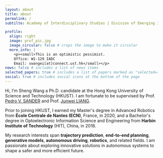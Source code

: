 ```yaml
---
layout: about
title: about
permalink: /
subtilte: Academy of Interdisciplinary Studies | Division of Emerging Interdisciplinary Areas (EMIA)

profile:
  align: right
  image: prof_pic.jpg
  image_circular: false # crops the image to make it circular
  more_info: |
    <p><small>This is an optimistic pessimist.
    Office: W1-129 IADC
    Email: swangei[at]connect.ust.hk</small></p>
news: false # includes a list of news items
selected_papers: true # includes a list of papers marked as "selected={true}"
social: true # includes social icons at the bottom of the page
---
```


Hi, I’m Sheng Wang a Ph.D. candidate at the Hong Kong University of Science and Technology (HKUST). I am fortunate to be supervised by Prof. [Pedro V. SANDER](https://www.cse.ust.hk/~psander/) and Prof. [Junwei LIANG](https://junweiliang.me/).

Prior to joining HKUST, I earned my Master's degree in Advanced Robotics from **École Centrale de Nantes (ECN)**, France, in 2020, and a Bachelor's degree in Optoelectronic Information Science and Engineering from **Harbin Institute of Technology** (HIT), China, in 2018.

My research interests span **trajectory prediction**, **end-to-end planning**, **generative models**, **autonomous driving**, **robotics**, and related fields. I am passionate about exploring innovative solutions in autonomous systems to shape a safer and more efficient future.

